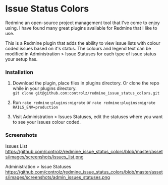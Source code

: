 # Issue Status Colors

Redmine an open-source project management tool that I've come to enjoy using. I have found many great plugins available for Redmine that I like to use.

This is a Redmine plugin that adds the ability to view issue lists with colour coded issues based on it's status.
The colours and legend text can be modified in Administration > Issue Statuses for each type of issue status your setup has.

### Installation

1. Download the plugin, place files in plugins directory.  Or clone the repo while in your plugins directory.   
`git clone git@github.com:controlz/redmine_issue_status_colors.git` 

2. Run `rake redmine:plugins:migrate` or `rake redmine:plugins:migrate RAILS_ENV=production`

3. Visit Administration > Issues Statuses, edit the statuses where you want to see your issues colour coded.

### Screenshots

Issues List   
https://github.com/controlz/redmine_issue_status_colors/blob/master/assets/images/screenshots/issues_list.png

Administration > Issue Statuses   
https://github.com/controlz/redmine_issue_status_colors/blob/master/assets/images/screenshots/admin_issues_statuses.png
